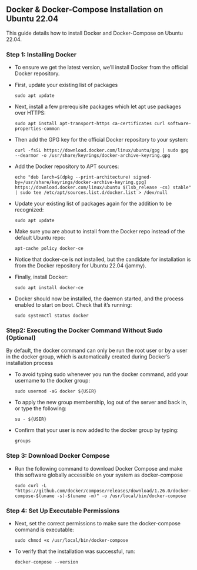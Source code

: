## Docker & Docker-Compose Installation on Ubuntu 22.04

This guide details how to install Docker and Docker-Compose on Ubuntu 22.04.


### Step 1: Installing Docker
 * To ensure we get the latest version, we’ll install Docker from the official Docker repository.
 * First, update your existing list of packages
    ```
    sudo apt update
    ```
    
    
* Next, install a few prerequisite packages which let apt use packages over HTTPS:
    ```
    sudo apt install apt-transport-https ca-certificates curl software-properties-common
    ```
    
    
* Then add the GPG key for the official Docker repository to your system:
    ```
    curl -fsSL https://download.docker.com/linux/ubuntu/gpg | sudo gpg --dearmor -o /usr/share/keyrings/docker-archive-keyring.gpg
    ```


* Add the Docker repository to APT sources:
    ```
    echo "deb [arch=$(dpkg --print-architecture) signed-by=/usr/share/keyrings/docker-archive-keyring.gpg] https://download.docker.com/linux/ubuntu $(lsb_release -cs) stable" | sudo tee /etc/apt/sources.list.d/docker.list > /dev/null
    ```


* Update your existing list of packages again for the addition to be recognized:
    ```
    sudo apt update
    ```


* Make sure you are about to install from the Docker repo instead of the default Ubuntu repo:
    ```
    apt-cache policy docker-ce
    ```
    
    
* Notice that docker-ce is not installed, but the candidate for installation is from the Docker repository for Ubuntu 22.04 (jammy).


* Finally, install Docker:
    ```
    sudo apt install docker-ce
    ```


* Docker should now be installed, the daemon started, and the process enabled to start on boot. Check that it’s running:
    ```
    sudo systemctl status docker
    ```
    
### Step2: Executing the Docker Command Without Sudo (Optional)
By default, the docker command can only be run the root user or by a user in the docker group, which is automatically created during Docker’s installation process

* To avoid typing sudo whenever you run the docker command, add your username to the docker group:
    ```
    sudo usermod -aG docker ${USER}
    ```
    
    
* To apply the new group membership, log out of the server and back in, or type the following:
    ```
    su - ${USER}
    ```
* Confirm that your user is now added to the docker group by typing:
    ```
    groups
    ```
    
### Step 3: Download Docker Compose
* Run the following command to download Docker Compose and make this software globally accessible on your system as docker-compose
    ```
    sudo curl -L "https://github.com/docker/compose/releases/download/1.26.0/docker-compose-$(uname -s)-$(uname -m)" -o /usr/local/bin/docker-compose
    ```
### Step 4: Set Up Executable Permissions
* Next, set the correct permissions to make sure the docker-compose command is executable:
    ```
    sudo chmod +x /usr/local/bin/docker-compose
    ```


* To verify that the installation was successful, run:
    ```
    docker-compose --version
    ```